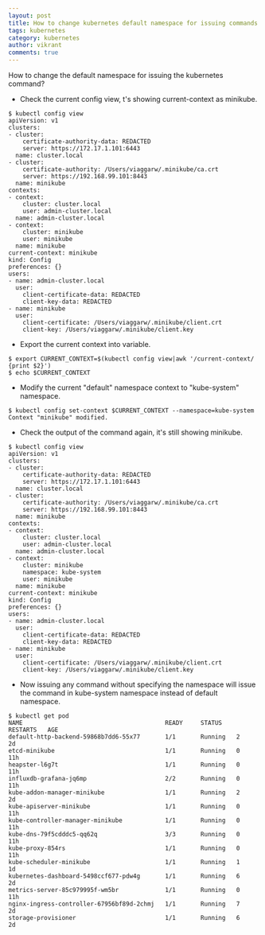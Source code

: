 ```yaml
---
layout: post
title: How to change kubernetes default namespace for issuing commands
tags: kubernetes
category: kubernetes
author: vikrant
comments: true
---
```


How to change the default namespace for issuing the kubernetes command?

- Check the current config view, t's showing current-context as minikube. 

~~~
$ kubectl config view
apiVersion: v1
clusters:
- cluster:
    certificate-authority-data: REDACTED
    server: https://172.17.1.101:6443
  name: cluster.local
- cluster:
    certificate-authority: /Users/viaggarw/.minikube/ca.crt
    server: https://192.168.99.101:8443
  name: minikube
contexts:
- context:
    cluster: cluster.local
    user: admin-cluster.local
  name: admin-cluster.local
- context:
    cluster: minikube
    user: minikube
  name: minikube
current-context: minikube
kind: Config
preferences: {}
users:
- name: admin-cluster.local
  user:
    client-certificate-data: REDACTED
    client-key-data: REDACTED
- name: minikube
  user:
    client-certificate: /Users/viaggarw/.minikube/client.crt
    client-key: /Users/viaggarw/.minikube/client.key
~~~    

- Export the current context into variable.

~~~
$ export CURRENT_CONTEXT=$(kubectl config view|awk '/current-context/ {print $2}')
$ echo $CURRENT_CONTEXT
~~~    

- Modify the current "default" namespace context to "kube-system" namespace. 

~~~
$ kubectl config set-context $CURRENT_CONTEXT --namespace=kube-system
Context "minikube" modified.
~~~

- Check the output of the command again, it's still showing minikube.

~~~
$ kubectl config view
apiVersion: v1
clusters:
- cluster:
    certificate-authority-data: REDACTED
    server: https://172.17.1.101:6443
  name: cluster.local
- cluster:
    certificate-authority: /Users/viaggarw/.minikube/ca.crt
    server: https://192.168.99.101:8443
  name: minikube
contexts:
- context:
    cluster: cluster.local
    user: admin-cluster.local
  name: admin-cluster.local
- context:
    cluster: minikube
    namespace: kube-system
    user: minikube
  name: minikube
current-context: minikube
kind: Config
preferences: {}
users:
- name: admin-cluster.local
  user:
    client-certificate-data: REDACTED
    client-key-data: REDACTED
- name: minikube
  user:
    client-certificate: /Users/viaggarw/.minikube/client.crt
    client-key: /Users/viaggarw/.minikube/client.key
~~~

- Now issuing any command without specifying the namespace will issue the command in kube-system namespace instead of default namespace. 

~~~
$ kubectl get pod
NAME                                        READY     STATUS    RESTARTS   AGE
default-http-backend-59868b7dd6-55x77       1/1       Running   2          2d
etcd-minikube                               1/1       Running   0          11h
heapster-l6g7t                              1/1       Running   0          11h
influxdb-grafana-jq6mp                      2/2       Running   0          11h
kube-addon-manager-minikube                 1/1       Running   2          2d
kube-apiserver-minikube                     1/1       Running   0          11h
kube-controller-manager-minikube            1/1       Running   0          11h
kube-dns-79f5cdddc5-qq62q                   3/3       Running   0          11h
kube-proxy-854rs                            1/1       Running   0          11h
kube-scheduler-minikube                     1/1       Running   1          1d
kubernetes-dashboard-5498ccf677-pdw4g       1/1       Running   6          2d
metrics-server-85c979995f-wm5br             1/1       Running   0          11h
nginx-ingress-controller-67956bf89d-2chmj   1/1       Running   7          2d
storage-provisioner                         1/1       Running   6          2d
~~~    
